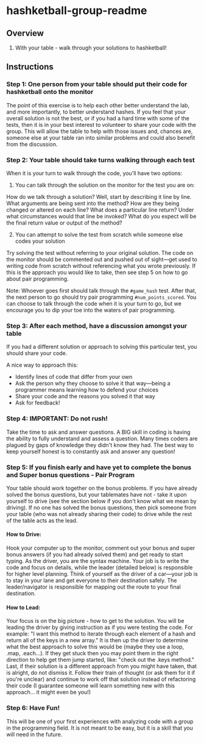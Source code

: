 # hashketball-group-readme

## Overview

1. With your table - walk through your solutions to hashketball!

## Instructions

### Step 1: One person from your table should put their code for hashketball onto the monitor

The point of this exercise is to help each other better understand the lab, and more
importantly, to better understand hashes. If you feel that your overall solution is not
the best, or if you had a hard time with some of the tests, then it is in your best interest
to volunteer to share your code with the group. This will allow the table to help with
those issues and, chances are, someone else at your table ran into similar problems and could also benefit from the discussion.

### Step 2: Your table should take turns walking through each test

When it is your turn to walk through the code, you'll have two options:

1. You can talk through the solution on the monitor for the test you are on:

How do we talk through a solution? Well, start by describing it line by line. What arguments are
being sent into the method? How are they being changed or altered on each line? What does a
particular line return? Under what circumstances would that line be invoked? What do you
expect will be the final return value or output of the method?

2. You can attempt to solve the test from scratch while someone else codes your solution

Try solving the test without referring to your original solution. The code on the monitor
should be commented out and pushed out of sight––get used to writing code from scratch
without referencing what you wrote previously. If this is the approach you would like to
take, then see step 5 on how to go about pair programming.

Note: Whoever goes first should talk through the `#game_hash` test. After that, the next
person to go should try pair programming `#num_points_scored`. You can choose to talk
through the code when it is your turn to go, but we encourage you to dip your toe into the waters of pair programming.

### Step 3: After each method, have a discussion amongst your table

If you had a different solution or approach to solving this particular test, you should
share your code.

A nice way to approach this:

* Identify lines of code that differ from your own
* Ask the person why they choose to solve it that way––being a programmer means learning how to defend your choices
* Share your code and the reasons you solved it that way
* Ask for feedback!

### Step 4: IMPORTANT: Do not rush!

Take the time to ask and answer questions. A BIG skill in coding is having the ability to
fully understand and assess a question. Many times coders are plagued by gaps of knowledge
they didn't know they had. The best way to keep yourself honest is to constantly ask and
answer any question!

### Step 5: If you finish early and have yet to complete the bonus and Super bonus questions - Pair Program

Your table should work together on the bonus problems. If you have already solved the
bonus questions, but your tablemates have not - take it upon yourself to drive (see the
section below if you don't know what we mean by driving). If no one has solved the bonus
questions, then pick someone from your table (who was not already sharing their code) to
drive while the rest of the table acts as the lead.

#### How to Drive:

Hook your computer up to the monitor, comment out your bonus and super bonus answers (if
you had already solved them) and get ready to start typing. As the driver, you are the
syntax machine. Your job is to write the code and focus on details, while the leader
(detailed below) is responsible for higher level planning. Think of yourself as the driver
of a car––your job is to stay in your lane and get everyone to their destination safely.
The leader/navigator is responsible for mapping out the route to your final destination.

#### How to Lead:

Your focus is on the big picture - how to get to the solution. You will be leading the
driver by giving instruction as if you were testing the code. For example: "I want this
method to iterate through each element of a hash and return all of the keys in a new
array." It is then up the driver to determine what the best approach to solve this would
be (maybe they use a loop, .map, .each...). If they get stuck then you may point them in
the right direction to help get them jump started, like: "check out the .keys method."
Last, if their solution is a different approach from you might have taken, that is
alright, do not dismiss it. Follow their train of thought (or ask them for it if you're
unclear) and continue to work off that solution instead of refactoring their code (I
guarantee someone will learn something new with this approach... it might even be you!)

### Step 6: Have Fun!

This will be one of your first experiences with analyzing code with a group in the
programming field. It is not meant to be easy, but it is a skill that you will need in the
future.
